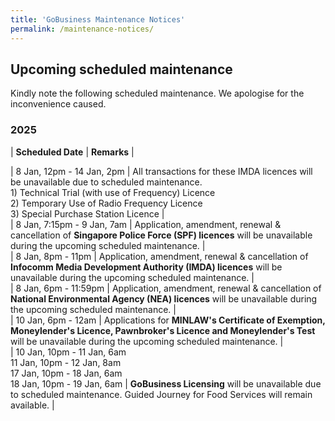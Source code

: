 ```yaml
---
title: 'GoBusiness Maintenance Notices'
permalink: /maintenance-notices/
---
```


## Upcoming scheduled maintenance

Kindly note the following scheduled maintenance. We apologise for the inconvenience caused. 


### 2025 

| **Scheduled Date** | **Remarks** |  



| 8 Jan, 12pm - 14 Jan, 2pm | All transactions for these IMDA licences will be unavailable due to scheduled maintenance.<br>1) Technical Trial (with use of Frequency) Licence<br>2) Temporary Use of Radio Frequency Licence<br>3) Special Purchase Station Licence |      
| 8 Jan, 7:15pm - 9 Jan, 7am | Application, amendment, renewal & cancellation of **Singapore Police Force (SPF) licences** will be unavailable during the upcoming scheduled maintenance. |      
| 8 Jan, 8pm - 11pm | Application, amendment, renewal & cancellation of **Infocomm Media Development Authority (IMDA) licences** will be unavailable during the upcoming scheduled maintenance. |   
| 8 Jan, 6pm - 11:59pm | Application, amendment, renewal & cancellation of **National Environmental Agency (NEA) licences** will be unavailable during the upcoming scheduled maintenance. |  
| 10 Jan, 6pm - 12am | Applications for **MINLAW's Certificate of Exemption, Moneylender's Licence, Pawnbroker's Licence and Moneylender's Test** will be unavailable during the upcoming scheduled maintenance. |       
| 10 Jan, 10pm - 11 Jan, 6am<br>11 Jan, 10pm - 12 Jan, 8am<br>17 Jan, 10pm - 18 Jan, 6am<br>18 Jan, 10pm - 19 Jan, 6am | **GoBusiness Licensing** will be unavailable due to scheduled maintenance. Guided Journey for Food Services will remain available. |   



<script src="/jquery/jquery.min.js"></script> <script src="/jquery/resize-tables.js"></script>
